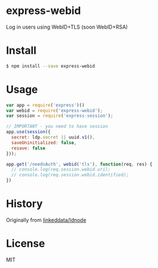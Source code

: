 # express-webid

Log in users using WebID+TLS (soon WebID+RSA)

# Install

```bash
$ npm install --save express-webid
```

# Usage

```javascript
var app = require('express')()
var webid = require('express-webid');
var session = require('express-session');

// IMPORTANT - you need to have session
app.use(session({
  secret: ldp.secret || uuid.v1(),
  saveUninitialized: false,
  resave: false
}));

app.get('/needsAuth', webid('tls'), function(req, res) {
  // console.log(req.session.webid.uri);
  // console.log(req.session.webid.identified);
})
```

# History

Originally from [linkeddata/ldnode](https://github.com/linkeddata/ldnode)

# License

MIT
